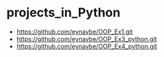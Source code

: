 # projects_in_Python
- https://github.com/eynavbe/OOP_Ex1.git
- https://github.com/eynavbe/OOP_Ex3_python.git
- https://github.com/eynavbe/OOP_Ex4_python.git
